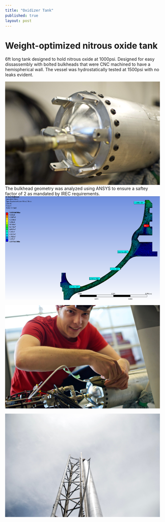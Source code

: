 ```yaml
---
title: "Oxidizer Tank"
published: true
layout: post
---
```


# Weight-optimized nitrous oxide tank
6ft long tank designed to hold nitrous oxide at 1000psi. Designed for easy dissassembly with bolted bulkheads that were CNC machined to have a hemispherical wall. The vessel was hydrostatically tested at 1500psi with no leaks evident.

![NOS tank](../assets/img/OxTank.jpeg)
The bulkhead geometry was analyzed using ANSYS to ensure a saftey factor of 2 as mandated by IREC requirements.
![simulation](../assets/img/Vent.png)


![Assembly](../assets/img/oxAssembly.jpg)


![WDR](../assets/img/WDR.jpg)